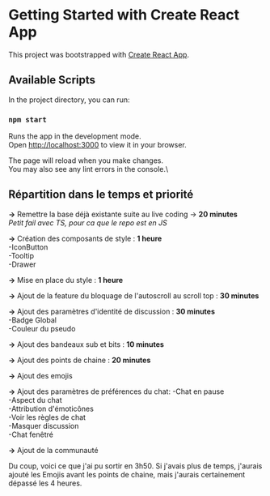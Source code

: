 # Getting Started with Create React App

This project was bootstrapped with [Create React App](https://github.com/facebook/create-react-app).

## Available Scripts

In the project directory, you can run:

### `npm start`

Runs the app in the development mode.\
Open [http://localhost:3000](http://localhost:3000) to view it in your browser.

The page will reload when you make changes.\
You may also see any lint errors in the console.\

## Répartition dans le temps et priorité

**->** Remettre la base déjà existante suite au live coding -> **20 minutes**\
_Petit fail avec TS, pour ca que le repo est en JS_

**->** Création des composants de style : **1 heure**\
-IconButton\
-Tooltip\
-Drawer

**->** Mise en place du style : **1 heure**

**->** Ajout de la feature du bloquage de l'autoscroll au scroll top : **30 minutes**

**->** Ajout des paramètres d'identité de discussion : **30 minutes**\
-Badge Global\
-Couleur du pseudo

**->** Ajout des bandeaux sub et bits : **10 minutes**

**->** Ajout des points de chaine : **20 minutes**

**->** Ajout des emojis

**->** Ajout des paramètres de préférences du chat:
-Chat en pause\
-Aspect du chat\
-Attribution d'émoticônes\
-Voir les règles de chat\
-Masquer discussion\
-Chat fenêtré

**->** Ajout de la communauté

Du coup, voici ce que j'ai pu sortir en 3h50.
Si j'avais plus de temps, j'aurais ajouté les Emojis avant les points de chaine, mais j'aurais certainement dépassé les 4 heures.
